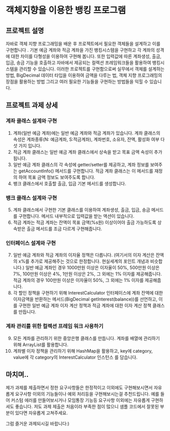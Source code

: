 # 객체지향을 이용한 뱅킹 프로그램

## 프로젝트 설명

자바로 객체 지향 프로그래밍을 배운 후 프로젝트에서 필요한 객체들을 설계하고 이를 구현합니다 . 기본 예금 계좌와 적금 계좌을 가진 뱅킹시스템을 구현하고 각 계좌의 성격에 대한 차이를 다형성을 이용하여 구현해 봅니다. 또한 입력값에 따른 계좌생성, 출금, 입금, 송금 기능을 호출하고 자바에서 제공되는 컬렉션 프레임워크들을 활용하여 뱅킹시스템을 관리할 수 있습니다. 이러한 프로젝트를 구현함으로써 실무에서 객체를 설계하는 방법, BigDecimal 데이터 타입을 이용하여 금액을 다루는 법, 객체 지향 프로그래밍의 장점을 활용하는 방법 그리고 여러 필요한 기능들을 구현하는 방법들을 익힐 수 있습니다.

## 프로젝트 과제 상세

### 계좌 클래스 설계와 구현
1. 계좌(일반 예금 계좌)에는 일반 예금 계좌와 적금 계좌가 있습니다. 계좌 클래스의 속성은 계좌종류(N: 예금계좌, S:적금계좌), 계좌번호, 소유자, 잔액, 활성화 여부 다섯 가지 입니다.
2. 적금 계좌 클래스는 일반 예금 계좌 클래스에서 상속을 받고 목표 금액 속성이 추가 됩니다.
3. 일반 예금 계좌 클래스의 각 속성에 getter/setter를 제공하고, 계좌 정보를 보여주는 getAccountInfo() 메서드를 구현합니다. 적금 계좌 클래스는 이 메서드를 재정의 하여 목표 금액 정보도 보여주도록 합니다.
4. 뱅크 클래스에서 호출할 출금, 입금 기본 메서드를 생성합니다.

### 뱅크 클래스 설계와 구현
5. 계좌 클래스에서 구현한 기본 클래스를 이용하여 계좌생성, 출금, 입금, 송금 메서드를 구현합니다. 메서드 내부적으로 입력값을 받는 액션이 있습니다.
6. 적금 계좌는 적금 계좌는 잔액이 목표 금액(%s원) 이상이어야 출금 가능하도록 상속받은 출금 메서드를 조금 다르게 구현해줍니다.


### 인터페이스 설계와 구현
7. 일반 예금 계좌와 적금 계좌의 이자율 정책은 다릅니다. (여기서의 이자 계산은 잔액의 x%를 추가로 제공해주는 것으로 한정합니다. 현실세계의 포인트 개념과 비슷합니다.) 일반 예금 계좌인 경우 1000만원 이상은 이자율이 50%, 500만원 이상은 7%, 100만원 이상은 4%, 1만원 이상은 2%, 그 외에는 1% 이자를 제공해줍니다. 적금 계좌의 경우 100만원 이상은 이자율이 50%, 그 외에는 1% 이자를 제공해줍니다.
8. 각 할인 정책을 구현하기 위해 InterestCalculator 인터페이스에 계좌 잔액에 대한 이자금액을 반환하는 메서드(BigDecimal getInterest(balance))를 선언하고, 이를 구현한 일반 예금 계좌 이자 계산 정책과 적금 계좌에 대한 이자 계산 정책 클래스를 만듭니다.



### 계좌 관리를 위한 컬렉션 프레임 워크 사용하기
9. 모든 계좌를 관리하기 위한 중앙은행 클래스를 만듭니다. 계좌를 배열에 관리하기 위해 ArrayList를 활용합니다.
10. 계좌별 이자 정책을 관리하기 위해 HashMap을 활용하고, key에 category, value에 각 category의 InterestCalculator 인스턴스 를 담습니다.

## 마치며..
제가 과제를 제출하면서 정한 요구사항들은 한정적이고 이외에도 구현해보시면서 자유롭게 요구사항 이외의 기능들이나 예외 처리등을 구현해보시는걸 추천드립니다. 예를 들어 커스텀 에러를 만들어보시거나 모임통장 기능등 요구사항 이외에는 자유롭게 구현하셔도 좋습니다. 저도 과제 제출은 처음이라 부족한 점이 많으니 샘플 코드에서 잘못된 부분이 있다면 자유롭게 고쳐주세요.

그럼 즐거운 과제되시길 바랍니다:)
